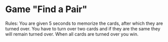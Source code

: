 # Game "Find a Pair"

Rules: You are given 5 seconds to memorize the cards, after which they are turned over.
You have to turn over two cards and if they are the same they will remain turned over.
When all cards are turned over you win.
